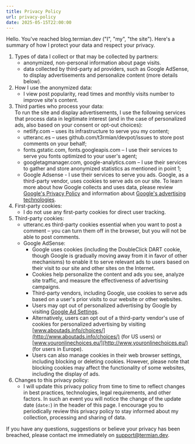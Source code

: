 ```yaml
---
title: Privacy Policy
url: privacy-policy
date: 2025-05-15T22:00:00
---
```


Hello. You've reached blog.termian.dev ("I", "my", "the site"). Here's a summary of how I protect your data and respect your privacy.

1. Types of data I collect or that may be collected by partners:
   - anonymized, non-personal information about page visits.
   - data collected by third-party ad providers, such as Google AdSense, to display advertisements and personalize content (more details below).
2. How I use the anonymized data:
   - I view post popularity, read times and monthly visits number to improve site's content.
3. Third parties who process your data:  
To run the site and display advertisements, I use the following services that process data in legitimate interest (and in the case of personalized ads, also based on your consent or opt-out choices):
   - netlify.com – uses its infrastructure to serve you my content;
   - utteranc.es – uses github.com/t3rmian/devpot/issues to store post comments on your behalf;
   - fonts.gstatic.com, fonts.googleapis.com – I use their services to serve you fonts optimized to your user's agent; 
   - googletagmanager.com, google-analytics.com – I use their services to gather and store anonymized statistics as mentioned in point 1;
   - Google Adsense - I use their services to serve you ads. Google, as a third-party vendor, uses cookies to serve ads on our site. To learn more about how Google collects and uses data, please review [Google's Privacy Policy](https://policies.google.com/privacy) and information about [Google's advertising technologies](https://policies.google.com/technologies/ads).
4. First-party cookies:
   - I do not use any first-party cookies for direct user tracking.
5. Third-party cookies:
   - utteranc.es third-party cookies essential when you want to post a comment – you can turn them off in the browser, but you will not be able to post comments.
   - Google AdSense:
        - Google uses cookies (including the DoubleClick DART cookie, though Google is gradually moving away from it in favor of other mechanisms) to enable it to serve relevant ads to users based on their visit to our site and other sites on the Internet.
        - Cookies help personalize the content and ads you see, analyze site traffic, and measure the effectiveness of advertising campaigns.
        - Third-party vendors, including Google, use cookies to serve ads based on a user's prior visits to our website or other websites.
        - Users may opt out of personalized advertising by Google by visiting [Google Ad Settings](https://adssettings.google.com/authenticated).
        - Alternatively, users can opt out of a third-party vendor's use of cookies for personalized advertising by visiting [www.aboutads.info/choices/](http://www.aboutads.info/choices/) (for US users) or [www.youronlinechoices.eu/](http://www.youronlinechoices.eu/) (for users in Europe).
        - Users can also manage cookies in their web browser settings, including blocking or deleting cookies. However, please note that blocking cookies may affect the functionality of some websites, including the display of ads.
6. Changes to this privacy policy:
   - I will update this privacy policy from time to time to reflect changes in best practices, technologies, legal requirements, and other factors. In such an event you will notice the change of the update date (`date:`) in the header of this page. I encourage you to periodically review this privacy policy to stay informed about my collection, processing and sharing of data.

If you have any questions, suggestions or believe your privacy has been breached, please contact me immediately on support@termian.dev.